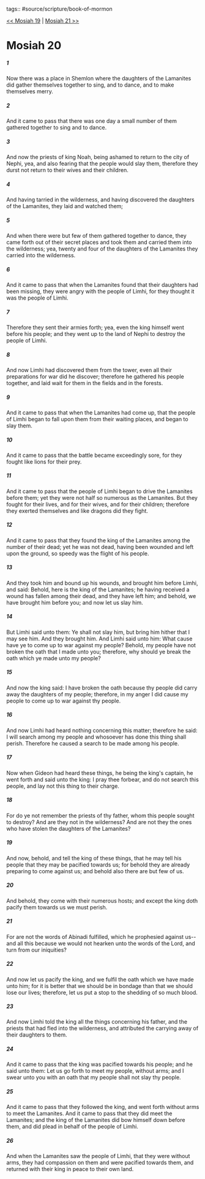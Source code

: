tags:: #source/scripture/book-of-mormon

[<< Mosiah 19](/Book_of_Mormon/08_Mosiah/Mosiah_19.md) | [Mosiah 21 >>](/Book_of_Mormon/08_Mosiah/Mosiah_21.md)

# Mosiah 20

##### 1

Now there was a place in Shemlon where the daughters of the Lamanites did gather themselves together to sing, and to dance, and to make themselves merry.

##### 2

And it came to pass that there was one day a small number of them gathered together to sing and to dance.

##### 3

And now the priests of king Noah, being ashamed to return to the city of Nephi, yea, and also fearing that the people would slay them, therefore they durst not return to their wives and their children.

##### 4

And having tarried in the wilderness, and having discovered the daughters of the Lamanites, they laid and watched them;

##### 5

And when there were but few of them gathered together to dance, they came forth out of their secret places and took them and carried them into the wilderness; yea, twenty and four of the daughters of the Lamanites they carried into the wilderness.

##### 6

And it came to pass that when the Lamanites found that their daughters had been missing, they were angry with the people of Limhi, for they thought it was the people of Limhi.

##### 7

Therefore they sent their armies forth; yea, even the king himself went before his people; and they went up to the land of Nephi to destroy the people of Limhi.

##### 8

And now Limhi had discovered them from the tower, even all their preparations for war did he discover; therefore he gathered his people together, and laid wait for them in the fields and in the forests.

##### 9

And it came to pass that when the Lamanites had come up, that the people of Limhi began to fall upon them from their waiting places, and began to slay them.

##### 10

And it came to pass that the battle became exceedingly sore, for they fought like lions for their prey.

##### 11

And it came to pass that the people of Limhi began to drive the Lamanites before them; yet they were not half so numerous as the Lamanites. But they fought for their lives, and for their wives, and for their children; therefore they exerted themselves and like dragons did they fight.

##### 12

And it came to pass that they found the king of the Lamanites among the number of their dead; yet he was not dead, having been wounded and left upon the ground, so speedy was the flight of his people.

##### 13

And they took him and bound up his wounds, and brought him before Limhi, and said: Behold, here is the king of the Lamanites; he having received a wound has fallen among their dead, and they have left him; and behold, we have brought him before you; and now let us slay him.

##### 14

But Limhi said unto them: Ye shall not slay him, but bring him hither that I may see him. And they brought him. And Limhi said unto him: What cause have ye to come up to war against my people? Behold, my people have not broken the oath that I made unto you; therefore, why should ye break the oath which ye made unto my people?

##### 15

And now the king said: I have broken the oath because thy people did carry away the daughters of my people; therefore, in my anger I did cause my people to come up to war against thy people.

##### 16

And now Limhi had heard nothing concerning this matter; therefore he said: I will search among my people and whosoever has done this thing shall perish. Therefore he caused a search to be made among his people.

##### 17

Now when Gideon had heard these things, he being the king's captain, he went forth and said unto the king: I pray thee forbear, and do not search this people, and lay not this thing to their charge.

##### 18

For do ye not remember the priests of thy father, whom this people sought to destroy? And are they not in the wilderness? And are not they the ones who have stolen the daughters of the Lamanites?

##### 19

And now, behold, and tell the king of these things, that he may tell his people that they may be pacified towards us; for behold they are already preparing to come against us; and behold also there are but few of us.

##### 20

And behold, they come with their numerous hosts; and except the king doth pacify them towards us we must perish.

##### 21

For are not the words of Abinadi fulfilled, which he prophesied against us--and all this because we would not hearken unto the words of the Lord, and turn from our iniquities?

##### 22

And now let us pacify the king, and we fulfil the oath which we have made unto him; for it is better that we should be in bondage than that we should lose our lives; therefore, let us put a stop to the shedding of so much blood.

##### 23

And now Limhi told the king all the things concerning his father, and the priests that had fled into the wilderness, and attributed the carrying away of their daughters to them.

##### 24

And it came to pass that the king was pacified towards his people; and he said unto them: Let us go forth to meet my people, without arms; and I swear unto you with an oath that my people shall not slay thy people.

##### 25

And it came to pass that they followed the king, and went forth without arms to meet the Lamanites. And it came to pass that they did meet the Lamanites; and the king of the Lamanites did bow himself down before them, and did plead in behalf of the people of Limhi.

##### 26

And when the Lamanites saw the people of Limhi, that they were without arms, they had compassion on them and were pacified towards them, and returned with their king in peace to their own land.
